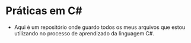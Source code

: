 # Práticas em C#

- Aqui é um repositório onde guardo todos os meus arquivos que estou utilizando no processo de aprendizado da linguagem C#.
